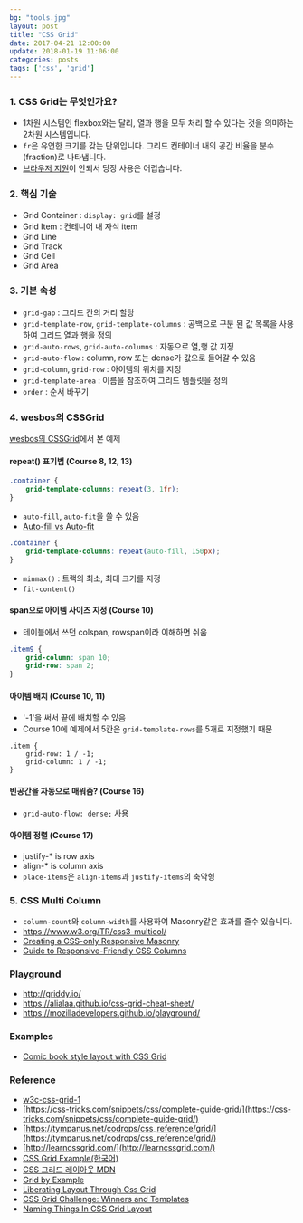 ```yaml
---
bg: "tools.jpg"
layout: post
title: "CSS Grid"
date: 2017-04-21 12:00:00
update: 2018-01-19 11:06:00
categories: posts
tags: ['css', 'grid']
---
```


### 1. CSS Grid는 무엇인가요?
- 1차원 시스템인 flexbox와는 달리, 열과 행을 모두 처리 할 수 있다는 것을 의미하는 2차원 시스템입니다.
- `fr`은 유연한 크기를 갖는 단위입니다. 그리드 컨테이너 내의 공간 비율을 분수(fraction)로 나타냅니다.
- [브라우저 지원](http://caniuse.com/#feat=css-grid)이 안되서 당장 사용은 어렵습니다.

### 2. 핵심 기술
- Grid Container : `display: grid`를 설정
- Grid Item : 컨테니어 내 자식 item
- Grid Line
- Grid Track
- Grid Cell
- Grid Area

### 3. 기본 속성
- `grid-gap` : 그리드 간의 거리 할당
- `grid-template-row`, `grid-template-columns` : 공백으로 구분 된 값 목록을 사용하여 그리드 열과 행을 정의
- `grid-auto-rows`, `grid-auto-columns` : 자동으로 열,행 값 지정
- `grid-auto-flow` : column, row 또는 dense가 값으로 들어갈 수 있음
- `grid-column`, `grid-row` : 아이템의 위치를 지정
- `grid-template-area` : 이름을 참조하여 그리드 템플릿을 정의
- `order` : 순서 바꾸기

### 4. wesbos의 CSSGrid
[wesbos의 CSSGrid](https://github.com/wesbos/css-grid/)에서 본 예제

#### repeat() 표기법 (Course 8, 12, 13)
```css
.container {
    grid-template-columns: repeat(3, 1fr);
}
```
- `auto-fill`, `auto-fit`을 쓸 수 있음
- [Auto-fill vs Auto-fit](https://codepen.io/snookca/pen/MpMqMQ)
```css
.container {
    grid-template-columns: repeat(auto-fill, 150px);
}
```
- `minmax()` : 트랙의 최소, 최대 크기를 지정
- `fit-content()`


#### span으로 아이템 사이즈 지정 (Course 10)
- 테이블에서 쓰던 colspan, rowspan이라 이해하면 쉬움
```css
.item9 {
    grid-column: span 10;
    grid-row: span 2;
}
```

#### 아이템 배치 (Course 10, 11)
- '-1'을 써서 끝에 배치할 수 있음
- Course 10에 예제에서 5칸은 `grid-template-rows`를 5개로 지정했기 때문
```
.item {
    grid-row: 1 / -1;
    grid-column: 1 / -1;
}
```

#### 빈공간을 자동으로 매워줌? (Course 16)
- `grid-auto-flow: dense;` 사용

#### 아이템 정렬 (Course 17)
- justify-* is row axis
- align-* is column axis
- `place-items`은 `align-items`과 `justify-items`의 축약형



### 5. CSS Multi Column
- `column-count`와 `column-width`를 사용하여 Masonry같은 효과를 줄수 있습니다.
- https://www.w3.org/TR/css3-multicol/
- [Creating a CSS-only Responsive Masonry](http://w3bits.com/css-masonry/)
- [Guide to Responsive-Friendly CSS Columns](https://css-tricks.com/guide-responsive-friendly-css-columns/)

### Playground
- http://griddy.io/
- https://alialaa.github.io/css-grid-cheat-sheet/
- https://mozilladevelopers.github.io/playground/

### Examples
- [Comic book style layout with CSS Grid](https://codepen.io/rrenula/pen/LzLXYJ)

### Reference
- [w3c-css-grid-1](https://www.w3.org/TR/css-grid-1/)
- [https://css-tricks.com/snippets/css/complete-guide-grid/](https://css-tricks.com/snippets/css/complete-guide-grid/)
- [https://tympanus.net/codrops/css_reference/grid/](https://tympanus.net/codrops/css_reference/grid/)
- [http://learncssgrid.com/](http://learncssgrid.com/)
- [CSS Grid Example(한국어)](https://github.com/sonim1/css_grid_example)
- [CSS 그리드 레이아웃 MDN](https://developer.mozilla.org/ko/docs/Web/CSS/CSS_Grid_Layout)
- [Grid by Example](https://gridbyexample.com/)
- [Liberating Layout Through Css Grid](https://cssgrid.cc/)
- [CSS Grid Challenge: Winners and Templates](https://www.smashingmagazine.com/2017/10/css-grid-challenge-2017-winners/)
- [Naming Things In CSS Grid Layout](https://www.smashingmagazine.com/2017/10/naming-things-css-grid-layout/?utm_source=frontendfocus&utm_medium=email)
